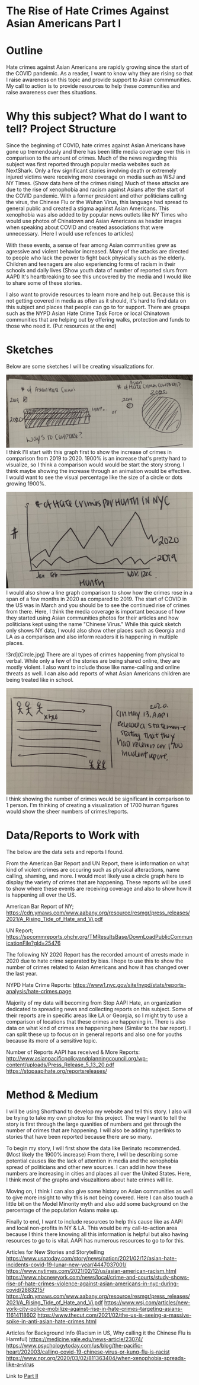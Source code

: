 # The Rise of Hate Crimes Against Asian Americans Part I

# Outline
Hate crimes against Asian Americans are rapidly growing since the start of the COVID pandemic. As a reader, I want to know why they are rising so that I raise awareness on this topic and provide support to Asian commmunities. My call to action is to provide resources to help these communities and raise awareness over thes situations.


# Why this subject? What do I want to tell? Project Structure
Since the beginning of COVID, hate crimes against Asian Americans have gone up tremendously and there has been little media coverage over this in comparison to the amount of crimes. Much of the news regarding this subject was first reported through popular media websites such as NextShark. Only a few significant stories involving death or extremely injured victims were receiving more coverage on media such as WSJ and NY Times. (Show data here of the crimes rising) Much of these attacks are due to the rise of xenophobia and racism against Asians after the start of the COVID pandemic. With a former president and other politicians calling the virus, the Chinese Flu or the Wuhan Virus, this language had spread to general public and created a stigma against Asian Americans. This xenophobia was also added to by popular news outlets like NY Times who would use photos of Chinatown and Asian Americans as header images when speaking about COVID and created associations that were unnecessary. (Here I would use refences to articles)

With these events, a sense of fear among Asian communities grew as agressive and violent behavior increased. Many of the attacks are directed to people who lack the power to fight back physically such as the elderly. Children and teenagers are also experiencing forms of racism in their schools and daily lives (Show youth data of number of reported slurs from AAPI) It's heartbreaking to see this uncovered by the media and I would like to share some of these stories.

I also want to provide resources to learn more and help out. Because this is not getting covered in media as often as it should, it's hard to find data on this subject and places that people can go to for support. There are groups such as the NYPD Asian Hate Crime Task Force or local Chinatown communities that are helping out by offering walks, protection and funds to those who need it. (Put resources at the end)

# Sketches
Below are some sketches I will be creating visualizations for.

![alt Text](2019x2020.jpg)
I think I'll start with this graph first to show the increase of crimes in comparison from 2019 to 2020. 
1900% is an increase that's pretty hard to visualize, so I think a comparison would would be start the story strong. I think maybe showing the increase through an animation would be effective. I would want to see the visual percentage like the size of a circle or dots growing 1900%.

![2nd](Trend.jpg)
I would also show a line graph comparison to show how the crimes rose in a span of a few months in 2020 as compared to 2019. The start of COVID in the US was in March and you should be to see the continued rise of crimes from there. Here, I think the media coverage is important because of how they started using Asian communities photos for their articles and how politicians kept using the name "Chinese Virus."  While this quick sketch only shows NY data, I would also show other places such as Georgia and LA as a comparison and also inform readers it is happening in multiple places.

!3rd](Circle.jpg)
There are all types of crimes happening from physical to verbal. While only a few of the stories are being shared online, they are mostly violent. I also want to include those like name-calling and online threats as well. I can also add reports of what Asian Americans children are being treated like in school.

![4th](Number.jpg)
I think showing the number of crimes would be significant in comparison to 1 person. I'm thinking of creating a visualization of 1700 human figures would show the sheer numbers of crimes/reports.

# Data/Reports to Work with

The below are the data sets and reports I found. 

From the American Bar Report and UN Report, there is information on what kind of violent crimes are occuring such as physical alteractions, name calling, shaming, and more. I would most likely use a circle graph here to display the variety of crimes that are happening. These reports will be used to show where these events are receiving coverage and also to show how it is happening all over the US.

American Bar Report of NY;
https://cdn.ymaws.com/www.aabany.org/resource/resmgr/press_releases/2021/A_Rising_Tide_of_Hate_and_Vi.pdf

UN Report;
https://spcommreports.ohchr.org/TMResultsBase/DownLoadPublicCommunicationFile?gId=25476

The following NY 2020 Report has the recorded amount of arrests made in 2020 due to hate crime separated by bias. I hope to use this to show the number of crimes related to Asian Americans and how it has changed over the last year. 

NYPD Hate Crime Reports:
https://www1.nyc.gov/site/nypd/stats/reports-analysis/hate-crimes.page

Majority of my data will becoming from Stop AAPI Hate, an organization dedicated to spreading news and collecting reports on this subject. Some of their reports are in specific areas like LA or Georgia, so I might try to use a comparison of locations that these crimes are happening in. There is also data on what kind of crimes are happening here (Similar to the bar report). I can split these up to focus on in general reports and also one for youths because its more of a sensitive topic.

Number of Reports AAPI has received & More Reports:
http://www.asianpacificpolicyandplanningcouncil.org/wp-content/uploads/Press_Release_5_13_20.pdf
https://stopaapihate.org/reportsreleases/


# Method & Medium
I will be using Shorthand to develop my website and tell this story. I also will be trying to take my own photos for this project. The way I want to tell the story is first through the large quanities of numbers and get through the number of crimes that are happening. I will also be adding hyperlinks to stories that have been reported because there are so many.

To begin my story, I will first show the data like Berinato recommended. (Most likely the 1900% increase) From there, I will be describing some potential causes like the lack of attention in media and the xenophobia spread of politicians and other new sources. I can add in how these numbers are increasing in cities and places all over the United States. Here, I think most of the graphs and visuzaltions about hate crimes will lie.

Moving on, I think I can also give some history on Asian communities as well to give more insight to why this is not being covered. Here I can also touch a little bit on the Model Minority myth and also add some background on the percentage of the population Asians make up.

Finally to end, I want to include resources to help this cause like as AAPI and local non-profits in NY & LA. This would be my call-to-action area because I think there knowing all this information is helpful but also having resources to go to is vital. AAPI has numerous resources to go to for this.

Articles for New Stories and Storytelling
https://www.usatoday.com/story/news/nation/2021/02/12/asian-hate-incidents-covid-19-lunar-new-year/4447037001/
https://www.nytimes.com/2021/02/12/us/asian-american-racism.html
https://www.nbcnewyork.com/news/local/crime-and-courts/study-shows-rise-of-hate-crimes-violence-against-asian-americans-in-nyc-during-covid/2883215/
https://cdn.ymaws.com/www.aabany.org/resource/resmgr/press_releases/2021/A_Rising_Tide_of_Hate_and_Vi.pdf
https://www.wsj.com/articles/new-york-city-police-mobilize-against-rise-in-hate-crimes-targeting-asians-11614118602
https://www.thecut.com/2021/02/the-us-is-seeing-a-massive-spike-in-anti-asian-hate-crimes.html

Articles for Background Info (Racism in US, Why calling it the Chinese Flu is Harmful)
https://medicine.yale.edu/news-article/23074/
https://www.psychologytoday.com/us/blog/the-pacific-heart/202003/calling-covid-19-chinese-virus-or-kung-flu-is-racist
https://www.npr.org/2020/03/02/811363404/when-xenophobia-spreads-like-a-virus


Link to [Part II](Final-Project-Part-II.md)
